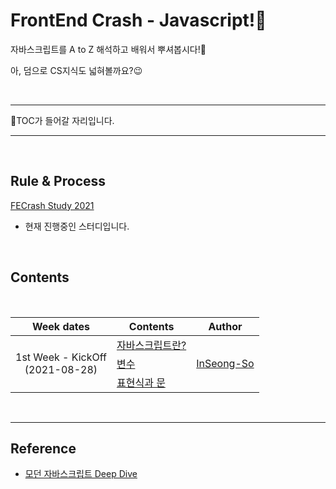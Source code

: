 # FrontEnd Crash - Javascript!:hammer:

자바스크립트를 A to Z 해석하고 배워서 뿌셔봅시다!:mag_right:

아, 덤으로 CS지식도 넓혀볼까요?:wink:

<br>
<hr>

:blue_book:TOC가 들어갈 자리입니다.

<!-- START doctoc -->
<!-- ref: https://github.com/technote-space/toc-generator -->
<!-- END doctoc -->

<hr>
<br>

## Rule & Process
[FECrash Study 2021](https://docs.google.com/spreadsheets/d/1t2nMUtKpxG2pMazlqsUmJpOqWVjGyHZs7LcPlHejYjg/edit?usp=sharing)
- 현재 진행중인 스터디입니다.

<br>

## Contents

<br>

<table>
  <thead>
    <th>Week dates</th> 
    <th>Contents</th> 
    <th>Author</th>
  </thead>
  <tbody>
    <tr>
      <td rowspan="3" align="center">
      1st Week - KickOff<br>
      (2021-08-28)
      </td>
      <td><a href="">자바스크립트란?</a></td>
      <td rowspan="3">
        <a href="https://github.com/inseong-so">InSeong-So</a>
      </td>
    </tr>
    <tr>
      <td><a href="">변수</a></td>
    </tr>
    <tr>
      <td><a href="">표현식과 문</a></td>
    </tr>
  </tbody>
</table>

<br>
<hr>

## Reference
- [모던 자바스크립트 Deep Dive](http://www.yes24.com/Product/Goods/92742567)